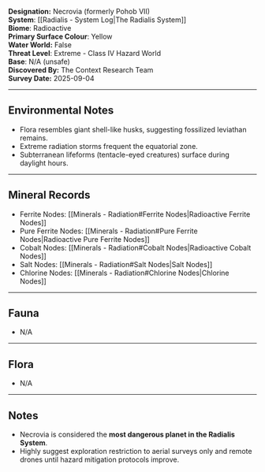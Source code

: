 **Designation:** Necrovia (formerly Pohob VII)  
**System**: [[Radialis - System Log|The Radialis System]]  
**Biome**: Radioactive  
**Primary Surface Colour**: Yellow  
**Water World:** False  
**Threat Level**: Extreme - Class IV Hazard World  
**Base**: N/A (unsafe)  
**Discovered By:** The Context Research Team  
**Survey Date:** 2025-09-04  

---
## Environmental Notes
- Flora resembles giant shell-like husks, suggesting fossilized leviathan remains.
- Extreme radiation storms frequent the equatorial zone.
- Subterranean lifeforms (tentacle-eyed creatures) surface during daylight hours.
---
## Mineral Records
- Ferrite Nodes: [[Minerals - Radiation#Ferrite Nodes|Radioactive Ferrite Nodes]]
- Pure Ferrite Nodes: [[Minerals - Radiation#Pure Ferrite Nodes|Radioactive Pure Ferrite Nodes]]
- Cobalt Nodes: [[Minerals - Radiation#Cobalt Nodes|Radioactive Cobalt Nodes]]
- Salt Nodes: [[Minerals - Radiation#Salt Nodes|Salt Nodes]]
- Chlorine Nodes: [[Minerals - Radiation#Chlorine Nodes|Chlorine Nodes]]
---
## Fauna
- N/A
---
## Flora
- N/A
---
## Notes
- Necrovia is considered the **most dangerous planet in the Radialis System**.  
- Highly suggest exploration restriction to aerial surveys only and remote drones until hazard mitigation protocols improve.  